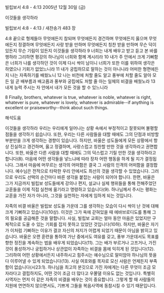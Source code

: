 빌립보서 4:8 - 4:13 
2005년 12월 30일 (금)

이것들을 생각하라



빌립보서 4:8 - 4:13 / 새찬송가 483 장


4:8 끝으로 형제들아 무엇에든지 참되며 무엇에든지 경건하며 무엇에든지 옳으며 무엇에든지 정결하며 무엇에든지 사랑 받을 만하며 무엇에든지 칭찬 받을 만하며 무슨 덕이 있든지 무슨 기림이 있든지 이것들을 생각하라 9 너희는 내게 배우고 받고 듣고 본 바를 행하라 그리하면 평강의 하나님이 너희와 함께 계시리라 10 내가 주 안에서 크게 기뻐함은 너희가 나를 생각하던 것이 이제 다시 싹이 남이니 너희가 또한 이를 위하여 생각은 하였으나 기회가 없었느니라 11 내가 궁핍하므로 말하는 것이 아니니라 어떠한 형편에든지 나는 자족하기를 배웠노니 12 나는 비천에 처할 줄도 알고 풍부에 처할 줄도 알아 모든 일 곧 배부름과 배고픔과 풍부와 궁핍에도 처할 줄 아는 일체의 비결을 배웠노라 13 내게 능력 주시는 자 안에서 내가 모든 것을 할 수 있느니라 

8 Finally, brothers, whatever is true, whatever is noble, whatever is right, whatever is pure, whatever is lovely, whatever is admirable--if anything is excellent or praiseworthy--think about such things.

해석도움





이것들을 생각하라 
우리는 우리에게 일어나는 상황 속에서 부정적이고 잘못되며 불평할 점들을 생각하기 쉽습니다. 또한, 우리는 다른 사람들을 대할 때에도 그의 단점과 비방할 부분만을 크게 생각하는 경향이 있습니다. 하지만, 바울은 성도들에게 모든 상황에서 항상 진실하고 경건하며, 옳고 정결하며, 사랑스럽고 칭찬할 만한 것을 생각하라고 권면합니다. 또한, 바울은 다른 사람을 대할 때에도 그의 덕스럽고 기릴 만한 것을 생각하라고 합니다(8). 마음에 어떤 생각들을 넣느냐에 따라 장차 어떤 행동을 하게 될 지가 결정됩니다. 그래서 마음에 머무르는 생각의 어떠함은 결국 그 사람의 인격의 어떠함을 결정합니다. 예수님은 전적으로 타락한 우리 안에서도 최선의 것을 생각할 수 있었습니다. 그러므로 우리도 선택의 순간마다 바른 생각을 붙잡는 사람이 되어야 합니다. 한편, 바울은 그가 지금까지 빌립보 성도들에게 강의나 편지, 설교나 실제 행위들을 통해 전해주었던 교훈들을 이제 직접 실천에 옮기라고 명령하고 있습니다(9). 하나님께서 주시는 평화는 교훈을 가진 자가 아니라, 그것을 실천하는 자에게 임하게 되는 것입니다. 

자족의 비결 
바울은 빌립보 성도들 가운데 그를 생각하는 모습이 다시 싹이 난 것에 대해 크게 기뻐하고 있습니다(10상). 이것은 그가 옥에 갇혀있을 때 에바브로디도를 통해 그의 필요를 공급해준 것을 말합니다. 사실, 빌립보 교회는 얼마 동안 마음은 있었지만 구체적으로 도울 수 있는 기회를 잡지 못하고 있었던 것입니다(10하). 하지만, 바울은 자기가 이처럼 기뻐하는 이유가 결코 자신의 처지가 어렵게 되었기 때문이 아님을 밝히고 있습니다. 바울은 오랜 훈련을 통하여 가난 중에서도 여유를 갖고, 풍부 가운데서도 목표를 향한 정진을 계속하는 법을 배우게 되었습니다(11). 그는 배가 부르거나 고프거나, 가진 것이 풍성하거나 궁핍하거나 상관없이 자족하는 비결을 몸에 익히게 된 것입니다(12). 그리하여 어떤 상황에서든지 내주하시고 힘주시는 예수님으로 말미암아 하나님의 뜻을 다 이루어낼 수 있게 되었습니다(13). 사실 여호와를 목자로 모신 사람은 언제든지 부족함이 없습니다(시23:1). 하나님을 최고의 분깃으로 가진 자에게는 다른 무엇이 조금 모자라다고 결핍하지도, 어떤 것이 조금 더 많다고 우쭐댈 이유도 없는 것입니다. 특별히 사역자는 먼저 이 같은 자족의 비결을 배우는 것이 중요합니다. 그렇게 할 때 사람들의 지원에 연연하지 않으면서도, 기쁘게 그들을 복음사역에 동참시킬 수 있기 때문입니다.